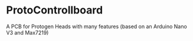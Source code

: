 # ProtoControllboard
A PCB for Protogen Heads with many features (based on an Arduino Nano V3 and Max7219)
